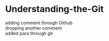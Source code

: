 # Understanding-the-Git <br>
adding comment through Github <br>
dropping another comment <br>
added para through  git